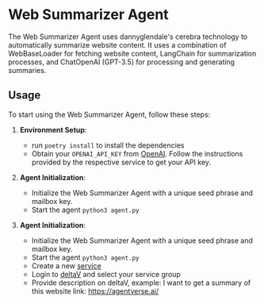 # Web Summarizer Agent

The Web Summarizer Agent uses dannyglendale's cerebra technology to automatically summarize website content. It uses a combination of WebBaseLoader for fetching website content, LangChain for summarization processes, and ChatOpenAI (GPT-3.5) for processing and generating summaries.


## Usage

To start using the Web Summarizer Agent, follow these steps:

1. **Environment Setup**:
   - run `poetry install` to install the dependencies
   - Obtain your `OPENAI_API_KEY` from [OpenAI](https://openai.com/). Follow the instructions provided by the respective service to get your API key.

2. **Agent Initialization**:
   - Initialize the Web Summarizer Agent with a unique seed phrase and mailbox key.
   - Start the agent `python3 agent.py`

3. **Agent Initialization**:
   - Initialize the Web Summarizer Agent with a unique seed phrase and mailbox key.
   - Start the agent `python3 agent.py`
   - Create a new [service](https://agentverse.ai/services)
   - Login to [deltaV](https://deltav.agentverse.ai/) and select your service group
   - Provide description on deltaV, example: I want to get a summary of this website link: https://agentverse.ai/